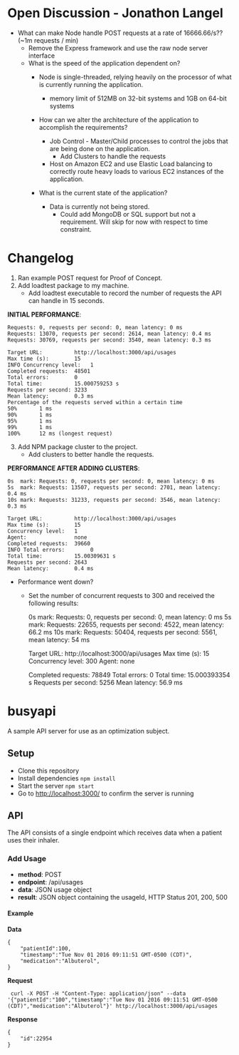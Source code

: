 # Open Discussion  -  Jonathon Langel

- What can make Node handle POST requests at a rate of 16666.66/s?? (~1m requests / min)
     - Remove the Express framework and use the raw node server interface
     - What is the speed of the application dependent on?
         - Node is single-threaded, relying heavily on the processor of what is currently running the application.
             - memory limit of 512MB on 32-bit systems and 1GB on 64-bit systems
                 
         - How can we alter the architecture of the application to accomplish the requirements?
             - Job Control - Master/Child processes to control the jobs that are being done on the application.
               - Add Clusters to handle the requests
             - Host on Amazon EC2 and use Elastic Load balancing to correctly route heavy loads to various EC2 instances of the application.
         - What is the current state of the application? 
            - Data is currently not being stored.
                - Could add MongoDB or SQL support but not a requirement. Will skip for now with respect to time constraint.
            
         
# Changelog

1. Ran example POST request for Proof of Concept.
2. Add loadtest package to my machine. 
    - Add loadtest executable to record the number of requests the API can handle in 15 seconds.
    
**INITIAL PERFORMANCE**:

    Requests: 0, requests per second: 0, mean latency: 0 ms
    Requests: 13070, requests per second: 2614, mean latency: 0.4 ms
    Requests: 30769, requests per second: 3540, mean latency: 0.3 ms
     
    Target URL:          http://localhost:3000/api/usages
    Max time (s):        15
    INFO Concurrency level:   1
    Completed requests:  48501
    Total errors:        0
    Total time:          15.000759253 s
    Requests per second: 3233
    Mean latency:        0.3 ms
    Percentage of the requests served within a certain time
    50%       1 ms
    90%       1 ms
    95%       1 ms
    99%       1 ms
    100%      12 ms (longest request)
    
3. Add NPM package cluster to the project.
    - Add clusters to better handle the requests.
    
**PERFORMANCE AFTER ADDING CLUSTERS**:
    
     
    0s  mark: Requests: 0, requests per second: 0, mean latency: 0 ms
    5s  mark: Requests: 13507, requests per second: 2701, mean latency: 0.4 ms
    10s mark: Requests: 31233, requests per second: 3546, mean latency: 0.3 ms
     
    Target URL:          http://localhost:3000/api/usages
    Max time (s):        15
    Concurrency level:   1
    Agent:               none
    Completed requests:  39660
    INFO Total errors:        0
    Total time:          15.00309631 s
    Requests per second: 2643
    Mean latency:        0.4 ms

- Performance went down?
    - Set the number of concurrent requests to 300 and received the following results:
    
    
        0s  mark: Requests: 0, requests per second: 0, mean latency: 0 ms
        5s  mark: Requests: 22655, requests per second: 4522, mean latency: 66.2 ms
        10s mark: Requests: 50404, requests per second: 5561, mean latency: 54 ms
        
        Target URL:          http://localhost:3000/api/usages
        Max time (s):        15
        Concurrency level:   300
        Agent:               none
        
        Completed requests:  78849
        Total errors:        0
        Total time:          15.000393354 s
        Requests per second: 5256
        Mean latency:        56.9 ms
        
    


# busyapi

A sample API server for use as an optimization subject.

## Setup

  *  Clone this repository
  *  Install dependencies `npm install`
  *  Start the server `npm start`
  *  Go to [http://localhost:3000/](http://localhost:3000/) to confirm the server is running

## API

The API consists of a single endpoint which receives data when a patient uses their inhaler.

### Add Usage

  *  **method**: POST
  *  **endpoint**: /api/usages
  *  **data**: JSON usage object
  *  **result**: JSON object containing the usageId, HTTP Status 201, 200, 500

#### Example

**Data**
````
{
    "patientId":100,
    "timestamp":"Tue Nov 01 2016 09:11:51 GMT-0500 (CDT)",
    "medication":"Albuterol",
}
````

**Request**

     curl -X POST -H "Content-Type: application/json" --data '{"patientId":"100","timestamp":"Tue Nov 01 2016 09:11:51 GMT-0500 (CDT)","medication":"Albuterol"}' http://localhost:3000/api/usages

**Response**
````
{
    "id":22954
}
````
